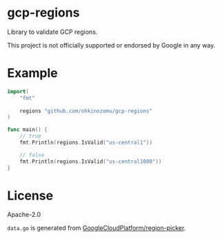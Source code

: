 # gcp-regions

Library to validate GCP regions.

This project is not officially supported or endorsed by Google in any way.

# Example

```go
import(
	"fmt"
  
	regions "github.com/ohkinozomu/gcp-regions"
)

func main() {
	// true
	fmt.Println(regions.IsValid("us-central1"))

	// false
	fmt.Println(regions.IsValid("us-central1000"))
}
```

# License

Apache-2.0

`data.go` is generated from [GoogleCloudPlatform/region-picker](https://github.com/GoogleCloudPlatform/region-picker/blob/main/data/regions.json).